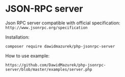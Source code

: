 # JSON-RPC server

Json RPC server compatible with official specification: 
`http://www.jsonrpc.org/specification`

Installation: 
```
composer require dawidmazurek/php-jsonrpc-server
```

How to use example:

```
https://github.com/DawidMazurek/php-jsonrpc-server/blob/master/examples/server.php

```

